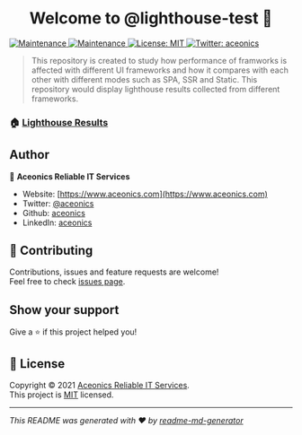 <h1 align="center">Welcome to @lighthouse-test 👋</h1>
<p>
  <a href="https://github.com/lighthouse-test/lighthouse-test.github.io/actions/workflows/lighthouse.yml" target="_blank">
    <img alt="Maintenance" src="https://github.com/lighthouse-test/lighthouse-test.github.io/actions/workflows/lighthouse.yml/badge.svg" />
  </a>
  <a href="https://github.com/lighthouse-test/badge-generator/graphs/commit-activity" target="_blank">
    <img alt="Maintenance" src="https://img.shields.io/badge/Maintained%3F-yes-green.svg" />
  </a>
  <a href="https://github.com/lighthouse-test/lighthouse-test.github.io/blob/main/LICENSE" target="_blank">
    <img alt="License: MIT" src="https://img.shields.io/npm/l/@lighthouse-test/badge-generator" />
  </a>
  <a href="https://twitter.com/aceonics" target="_blank">
    <img alt="Twitter: aceonics" src="https://img.shields.io/twitter/follow/aceonics.svg?style=social" />
  </a>
</p>

> This repository is created to study how performance of framworks is affected with different UI frameworks and how it compares with each other with different modes such as SPA, SSR and Static. This repository would display lighthouse results collected from different frameworks.

### 🏠 [Lighthouse Results](https://lighthouse-test.github.io)

## Author

👤 **Aceonics Reliable IT Services**

- Website: [https://www.aceonics.com](https://www.aceonics.com)
- Twitter: [@aceonics](https://twitter.com/aceonics)
- Github: [aceonics](https://github.com/aceonics)
- LinkedIn: [aceonics](https://linkedin.com/company/aceonics)

## 🤝 Contributing

Contributions, issues and feature requests are welcome!<br />Feel free to check [issues page](https://github.com/lighthouse-test/badge-generator/issues).

## Show your support

Give a ⭐️ if this project helped you!

## 📝 License

Copyright © 2021 [Aceonics Reliable IT Services](https://github.com/aceonics).<br />
This project is [MIT](https://github.com/lighthouse-test/badge-generator/blob/master/LICENSE) licensed.

---

_This README was generated with ❤️ by [readme-md-generator](https://github.com/kefranabg/readme-md-generator)_
